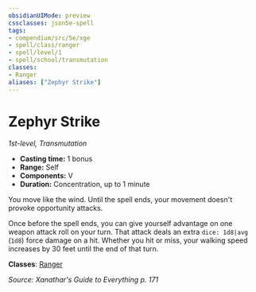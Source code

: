 ```yaml
---
obsidianUIMode: preview
cssclasses: json5e-spell
tags:
- compendium/src/5e/xge
- spell/class/ranger
- spell/level/1
- spell/school/transmutation
classes:
- Ranger
aliases: ["Zephyr Strike"]
---
```

# Zephyr Strike
*1st-level, Transmutation*  

- **Casting time:** 1 bonus
- **Range:** Self
- **Components:** V
- **Duration:** Concentration, up to 1 minute

You move like the wind. Until the spell ends, your movement doesn't provoke opportunity attacks.

Once before the spell ends, you can give yourself advantage on one weapon attack roll on your turn. That attack deals an extra `dice: 1d8|avg` (`1d8`) force damage on a hit. Whether you hit or miss, your walking speed increases by 30 feet until the end of that turn.

**Classes**: [Ranger](4-Resources/Compendium/classes/ranger.md)

*Source: Xanathar's Guide to Everything p. 171*
